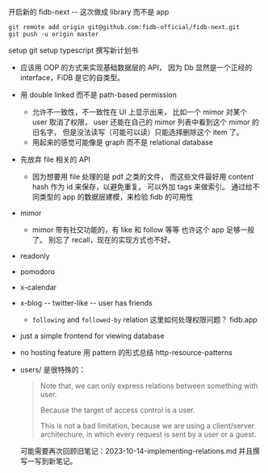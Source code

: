 开启新的 fidb-next -- 这次做成 library 而不是 app
```
git remote add origin git@github.com:fidb-official/fidb-next.git
git push -u origin master
```
setup git
setup typescript
撰写新计划书
- 应该用 OOP 的方式来实现基础数据层的 API，
  因为 Db 显然是一个正经的 interface，FiDB 是它的自类型。
- 用 double linked 而不是 path-based permission
  - 允许不一致性，不一致性在 UI 上显示出来，
    比如一个 mimor 对某个 user 取消了权限，
    user 还能在自己的 mimor 列表中看到这个 mimor 的旧名字，
    但是没法读写（可能可以读）只能选择删除这个 item 了。
  - 用起来的感觉可能像是 graph 而不是 relational database
- 先放弃 file 相关的 API
  - 因为想要用 file 处理的是 pdf 之类的文件，
    而这些文件最好用 content hash 作为 id 来保存，以避免重复。
    可以外加 tags 来做索引。
通过给不同类型的 app 的数据层建模，来检验 fidb 的可用性
- mimor
  - mimor 带有社交功能的，有 like 和 follow 等等
    也许这个 app 足够一般了。
    别忘了 recall，现在的实现方式也不好。
- readonly
- pomodoro
- x-calendar
- x-blog -- twitter-like -- user has friends
  - `following` and `followed-by` relation
    这里如何处理权限问题？
fidb.app
- just a simple frontend for viewing database
- no hosting feature
用 pattern 的形式总结 http-resource-patterns
- users/ 是很特殊的：

  > Note that, we can only express relations between something with user.
  >
  > Because the target of access control is a user.
  >
  > This is not a bad limitation,
  > because we are using a client/server architechure,
  > in which every request is sent by a user or a guest.

  可能需要再次回顾旧笔记：2023-10-14-implementing-relations.md
  并且撰写一写到新笔记。
